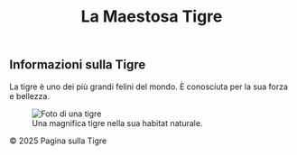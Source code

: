 <!DOCTYPE html>
<html lang="it">
<head>
    <meta charset="UTF-8">
    <meta name="viewport" content="width=device-width, initial-scale=1.0">
    <title>Pagina sulla Tigre</title>
    <link rel="stylesheet" href="styles.css">
</head>
<body>
    <header>
        <h1>La Maestosa Tigre</h1>
    </header>
    <main>
        <section>
            <h2>Informazioni sulla Tigre</h2>
            <p>La tigre è uno dei più grandi felini del mondo. È conosciuta per la sua forza e bellezza.</p>
            <figure>
                <img src="tigre.jpg" alt="Foto di una tigre">
                <figcaption>Una magnifica tigre nella sua habitat naturale.</figcaption>
            </figure>
        </section>
    </main>
    <footer>
        <p>&copy; 2025 Pagina sulla Tigre</p>
    </footer>
</body>
</html>
